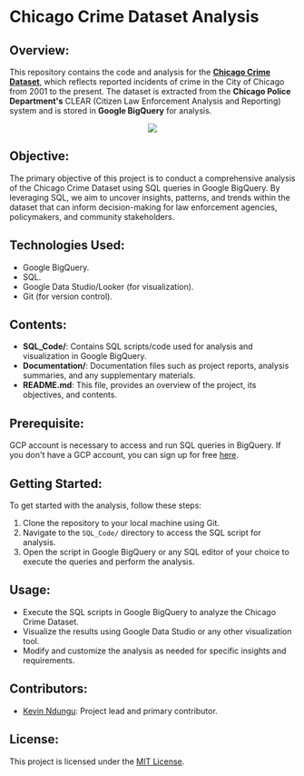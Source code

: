 # Chicago Crime Dataset Analysis

## Overview:
This repository contains the code and analysis for the [**Chicago Crime Dataset**](https://console.cloud.google.com/marketplace/product/city-of-chicago-public-data/chicago-crime), which reflects reported incidents of crime in the City of Chicago from 2001 to the present. The dataset is extracted from the **Chicago Police Department's** CLEAR (Citizen Law Enforcement Analysis and Reporting) system and is stored in **Google BigQuery** for analysis.

<p align="center">
    <img src="https://github.com/kevinndungu-source/Google_Cloud_Platform_GCP_Project/assets/114335263/e300c4b6-f13c-4eaa-abb5-37a27c5e701a">
</p>


## Objective:
The primary objective of this project is to conduct a comprehensive analysis of the Chicago Crime Dataset using SQL queries in Google BigQuery. By leveraging SQL, we aim to uncover insights, patterns, and trends within the dataset that can inform decision-making for law enforcement agencies, policymakers, and community stakeholders.

## Technologies Used:
- Google BigQuery.
- SQL.
- Google Data Studio/Looker (for visualization).
- Git (for version control).

## Contents:
- **SQL_Code/**: Contains SQL scripts/code used for analysis and visualization in Google BigQuery.
- **Documentation/**: Documentation files such as project reports, analysis summaries, and any supplementary materials.
- **README.md**: This file, provides an overview of the project, its objectives, and contents.

## Prerequisite:
GCP account is necessary to access and run SQL queries in BigQuery. If you don't have a GCP account, you can sign up for free [here](https://cloud.google.com/).

## Getting Started:
To get started with the analysis, follow these steps:
1. Clone the repository to your local machine using Git.
2. Navigate to the `SQL_Code/` directory to access the SQL script for analysis.
3. Open the script in Google BigQuery or any SQL editor of your choice to execute the queries and perform the analysis.

## Usage:
- Execute the SQL scripts in Google BigQuery to analyze the Chicago Crime Dataset.
- Visualize the results using Google Data Studio or any other visualization tool.
- Modify and customize the analysis as needed for specific insights and requirements.

## Contributors:
- [Kevin Ndungu](https://github.com/kevinndungu-source/Google_Cloud_Platform_GCP_Project): Project lead and primary contributor.

## License:
This project is licensed under the [MIT License](LICENSE).

